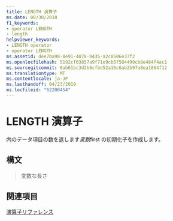 ```yaml
---
title: LENGTH 演算子
ms.date: 08/30/2018
f1_keywords:
- operator LENGTH
- length
helpviewer_keywords:
- LENGTH operator
- operator LENGTH
ms.assetid: dee7ba98-8e91-4078-9435-a2c8506e37f2
ms.openlocfilehash: 5192cf03857a9f71e9cb57584499cb8e484f4ac1
ms.sourcegitcommit: 0ab61bc3d2b6cfbd52a16c6ab2b97a8ea1864f12
ms.translationtype: MT
ms.contentlocale: ja-JP
ms.lasthandoff: 04/23/2019
ms.locfileid: "62200454"
---
```

# <a name="operator-length"></a>LENGTH 演算子

内のデータ項目の数を返します*変数*first の初期化子を作成します。

## <a name="syntax"></a>構文

> 変数な長さ

## <a name="see-also"></a>関連項目

[演算子リファレンス](../../assembler/masm/operators-reference.md)<br/>